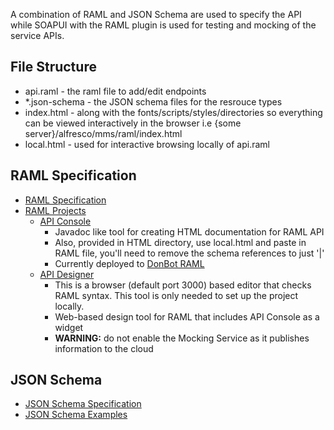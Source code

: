 A combination of RAML and JSON Schema are used to specify the API while
SOAPUI with the RAML plugin is used for testing and mocking of the service
APIs.

File Structure
--------------
* api.raml - the raml file to add/edit endpoints
* *.json-schema - the JSON schema files for the resrouce types
* index.html - along with the fonts/scripts/styles/directories so everything can be viewed interactively in the browser i.e {some server}/alfresco/mms/raml/index.html
* local.html - used for interactive browsing locally of api.raml

RAML Specification
------------------

* [RAML Specification](http://raml.org/spec.html)
* [RAML Projects](http://raml.org/projects.html)
  * [API Console](https://github.com/mulesoft/api-console)
    * Javadoc like tool for creating HTML documentation for RAML API
    * Also, provided in HTML directory, use local.html and paste in RAML file, you'll need
      to remove the schema references to just '|'
    * Currently deployed to [DonBot RAML](https://opencae.jpl.nasa.gov/alfresco/scripts/raml/index.html)
  * [API Designer](https://github.com/mulesoft/api-designer)
    * This is a browser (default port 3000) based editor that checks RAML syntax.  This tool is only needed to set up the project locally.
    * Web-based design tool for RAML that includes API Console as a widget
    * **WARNING:** do not enable the Mocking Service as it publishes information to the cloud

JSON Schema
-----------

* [JSON Schema Specification](http://json-schema.org/documentation.html)
* [JSON Schema Examples](http://json-schema.org/examples.html)
